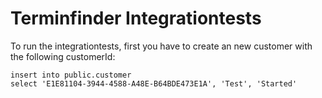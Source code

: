 # Terminfinder Integrationtests
To run the integrationtests, first you have to create an new customer with the following customerId:  
```
insert into public.customer
select 'E1E81104-3944-4588-A48E-B64BDE473E1A', 'Test', 'Started'
```
